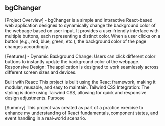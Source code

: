bgChanger
----------
[Project Overview] - bgChanger is a simple and interactive React-based web application designed to dynamically change the background color of the webpage based on user input. It provides a user-friendly interface with multiple buttons, each representing a distinct color. When a user clicks on a button (e.g., red, blue, green, etc.), the background color of the page changes accordingly.

[Features] -
Dynamic Background Change: Users can click different color buttons to instantly update the background color of the webpage.
Responsive Design: The application is designed to work seamlessly across different screen sizes and devices.

Built with React: This project is built using the React framework, making it modular, reusable, and easy to maintain.
Tailwind CSS Integration: The styling is done using Tailwind CSS, allowing for quick and responsive design adjustments.
Purpose



[Summry]
This project was created as part of a practice exercise to enhance my understanding of React fundamentals, component states, and event handling in a real-world scenario.

